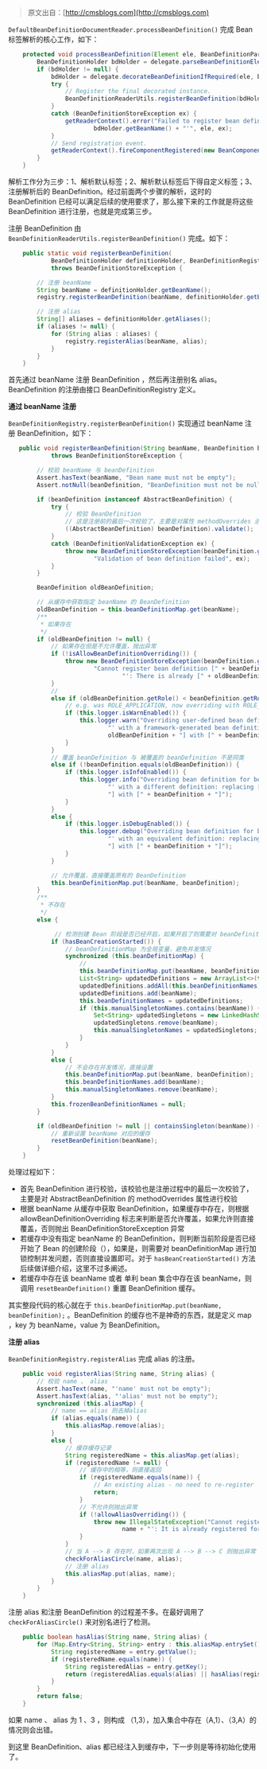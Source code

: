 > 原文出自：[http://cmsblogs.com](http://cmsblogs.com)


`DefaultBeanDefinitionDocumentReader.processBeanDefinition()` 完成 Bean 标签解析的核心工作，如下：

```java
	protected void processBeanDefinition(Element ele, BeanDefinitionParserDelegate delegate) {
		BeanDefinitionHolder bdHolder = delegate.parseBeanDefinitionElement(ele);
		if (bdHolder != null) {
			bdHolder = delegate.decorateBeanDefinitionIfRequired(ele, bdHolder);
			try {
				// Register the final decorated instance.
				BeanDefinitionReaderUtils.registerBeanDefinition(bdHolder, getReaderContext().getRegistry());
			}
			catch (BeanDefinitionStoreException ex) {
				getReaderContext().error("Failed to register bean definition with name '" +
						bdHolder.getBeanName() + "'", ele, ex);
			}
			// Send registration event.
			getReaderContext().fireComponentRegistered(new BeanComponentDefinition(bdHolder));
		}
	}
```

解析工作分为三步：1、解析默认标签；2、解析默认标签后下得自定义标签；3、注册解析后的 BeanDefinition。经过前面两个步骤的解析，这时的 BeanDefinition 已经可以满足后续的使用要求了，那么接下来的工作就是将这些 BeanDefinition 进行注册，也就是完成第三步。

注册 BeanDefinition 由 `BeanDefinitionReaderUtils.registerBeanDefinition()` 完成。如下：

```java
    public static void registerBeanDefinition(
            BeanDefinitionHolder definitionHolder, BeanDefinitionRegistry registry)
            throws BeanDefinitionStoreException {

        // 注册 beanName
        String beanName = definitionHolder.getBeanName();
        registry.registerBeanDefinition(beanName, definitionHolder.getBeanDefinition());

        // 注册 alias
        String[] aliases = definitionHolder.getAliases();
        if (aliases != null) {
            for (String alias : aliases) {
                registry.registerAlias(beanName, alias);
            }
        }
    }
```

首先通过 beanName 注册 BeanDefinition ，然后再注册别名 alias。BeanDefinition 的注册由接口 BeanDefinitionRegistry 定义。

**通过 beanName 注册**

`BeanDefinitionRegistry.registerBeanDefinition()` 实现通过 beanName 注册 BeanDefinition，如下：

```java
   public void registerBeanDefinition(String beanName, BeanDefinition beanDefinition)
            throws BeanDefinitionStoreException {

        // 校验 beanName 与 beanDefinition
        Assert.hasText(beanName, "Bean name must not be empty");
        Assert.notNull(beanDefinition, "BeanDefinition must not be null");

        if (beanDefinition instanceof AbstractBeanDefinition) {
            try {
                // 校验 BeanDefinition
                // 这是注册前的最后一次校验了，主要是对属性 methodOverrides 进行校验
                ((AbstractBeanDefinition) beanDefinition).validate();
            }
            catch (BeanDefinitionValidationException ex) {
                throw new BeanDefinitionStoreException(beanDefinition.getResourceDescription(), beanName,
                        "Validation of bean definition failed", ex);
            }
        }

        BeanDefinition oldBeanDefinition;

        // 从缓存中获取指定 beanName 的 BeanDefinition
        oldBeanDefinition = this.beanDefinitionMap.get(beanName);
        /**
         * 如果存在
         */
        if (oldBeanDefinition != null) {
            // 如果存在但是不允许覆盖，抛出异常
            if (!isAllowBeanDefinitionOverriding()) {
                throw new BeanDefinitionStoreException(beanDefinition.getResourceDescription(), beanName,
                        "Cannot register bean definition [" + beanDefinition + "] for bean '" + beanName +
                                "': There is already [" + oldBeanDefinition + "] bound.");
            }
            //
            else if (oldBeanDefinition.getRole() < beanDefinition.getRole()) {
                // e.g. was ROLE_APPLICATION, now overriding with ROLE_SUPPORT or ROLE_INFRASTRUCTURE
                if (this.logger.isWarnEnabled()) {
                    this.logger.warn("Overriding user-defined bean definition for bean '" + beanName +
                            "' with a framework-generated bean definition: replacing [" +
                            oldBeanDefinition + "] with [" + beanDefinition + "]");
                }
            }
            // 覆盖 beanDefinition 与 被覆盖的 beanDefinition 不是同类
            else if (!beanDefinition.equals(oldBeanDefinition)) {
                if (this.logger.isInfoEnabled()) {
                    this.logger.info("Overriding bean definition for bean '" + beanName +
                            "' with a different definition: replacing [" + oldBeanDefinition +
                            "] with [" + beanDefinition + "]");
                }
            }
            else {
                if (this.logger.isDebugEnabled()) {
                    this.logger.debug("Overriding bean definition for bean '" + beanName +
                            "' with an equivalent definition: replacing [" + oldBeanDefinition +
                            "] with [" + beanDefinition + "]");
                }
            }

            // 允许覆盖，直接覆盖原有的 BeanDefinition
            this.beanDefinitionMap.put(beanName, beanDefinition);
        }
        /**
         * 不存在
         */
        else {

             // 检测创建 Bean 阶段是否已经开启，如果开启了则需要对 beanDefinitionMap 进行并发控制
            if (hasBeanCreationStarted()) {
                // beanDefinitionMap 为全局变量，避免并发情况
                synchronized (this.beanDefinitionMap) {
                    //
                    this.beanDefinitionMap.put(beanName, beanDefinition);
                    List<String> updatedDefinitions = new ArrayList<>(this.beanDefinitionNames.size() + 1);
                    updatedDefinitions.addAll(this.beanDefinitionNames);
                    updatedDefinitions.add(beanName);
                    this.beanDefinitionNames = updatedDefinitions;
                    if (this.manualSingletonNames.contains(beanName)) {
                        Set<String> updatedSingletons = new LinkedHashSet<>(this.manualSingletonNames);
                        updatedSingletons.remove(beanName);
                        this.manualSingletonNames = updatedSingletons;
                    }
                }
            }
            else {
                // 不会存在并发情况，直接设置
                this.beanDefinitionMap.put(beanName, beanDefinition);
                this.beanDefinitionNames.add(beanName);
                this.manualSingletonNames.remove(beanName);
            }
            this.frozenBeanDefinitionNames = null;
        }

        if (oldBeanDefinition != null || containsSingleton(beanName)) {
            // 重新设置 beanName 对应的缓存
            resetBeanDefinition(beanName);
        }
    }
```

处理过程如下：

- 首先 BeanDefinition 进行校验，该校验也是注册过程中的最后一次校验了，主要是对 AbstractBeanDefinition 的 methodOverrides 属性进行校验
- 根据 beanName 从缓存中获取 BeanDefinition，如果缓存中存在，则根据 allowBeanDefinitionOverriding 标志来判断是否允许覆盖，如果允许则直接覆盖，否则抛出 BeanDefinitionStoreException 异常
- 若缓存中没有指定 beanName 的 BeanDefinition，则判断当前阶段是否已经开始了 Bean 的创建阶段（），如果是，则需要对 beanDefinitionMap 进行加锁控制并发问题，否则直接设置即可。对于 `hasBeanCreationStarted()` 方法后续做详细介绍，这里不过多阐述。
- 若缓存中存在该 beanName 或者 单利 bean 集合中存在该 beanName，则调用 `resetBeanDefinition()` 重置 BeanDefinition 缓存。

其实整段代码的核心就在于 `this.beanDefinitionMap.put(beanName, beanDefinition);` 。BeanDefinition 的缓存也不是神奇的东西，就是定义 map ，key 为 beanName，value 为 BeanDefinition。

**注册 alias**

`BeanDefinitionRegistry.registerAlias` 完成 alias 的注册。

```java
    public void registerAlias(String name, String alias) {
        // 校验 name 、 alias
        Assert.hasText(name, "'name' must not be empty");
        Assert.hasText(alias, "'alias' must not be empty");
        synchronized (this.aliasMap) {
            // name == alias 则去掉alias
            if (alias.equals(name)) {
                this.aliasMap.remove(alias);
            }
            else {
                // 缓存缓存记录
                String registeredName = this.aliasMap.get(alias);
                if (registeredName != null) {
                    // 缓存中的相等，则直接返回
                    if (registeredName.equals(name)) {
                        // An existing alias - no need to re-register
                        return;
                    }
                    // 不允许则抛出异常
                    if (!allowAliasOverriding()) {
                        throw new IllegalStateException("Cannot register alias '" + alias + "' for name '" +
                                name + "': It is already registered for name '" + registeredName + "'.");
                    }
                }
                // 当 A --> B 存在时，如果再次出现 A --> B --> C 则抛出异常
                checkForAliasCircle(name, alias);
                // 注册 alias
                this.aliasMap.put(alias, name);
            }
        }
    }
```

注册 alias 和注册 BeanDefinition 的过程差不多。在最好调用了 `checkForAliasCircle()` 来对别名进行了检测。

```java
	public boolean hasAlias(String name, String alias) {
		for (Map.Entry<String, String> entry : this.aliasMap.entrySet()) {
			String registeredName = entry.getValue();
			if (registeredName.equals(name)) {
				String registeredAlias = entry.getKey();
				return (registeredAlias.equals(alias) || hasAlias(registeredAlias, alias));
			}
		}
		return false;
	}
```

如果 name 、 alias 为 1 、3 ，则构成 （1,3），加入集合中存在（A,1）、（3,A）的情况则会出错。

到这里 BeanDefinition、alias 都已经注入到缓存中，下一步则是等待初始化使用了。
